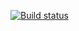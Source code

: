 [![Build status](https://ci.appveyor.com/api/projects/status/xqhmof80sx2mxub8?svg=true)](https://ci.appveyor.com/project/Nirodak/bdd)
